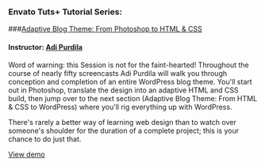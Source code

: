 ### Envato Tuts+ Tutorial Series: 
###[Adaptive Blog Theme: From Photoshop to HTML & CSS](https://webdesign.tutsplus.com/series/adaptive-blog-theme-from-photoshop-to-html-css--webdesign-9242) 
#### Instructor: [Adi Purdila](http://webdesign.tutsplus.com/author/adrian/)

Word of warning: this Session is not for the faint-hearted! Throughout the course of nearly fifty screencasts Adi Purdila will walk you through conception and completion of an entire WordPress blog theme. You'll start out in Photoshop, translate the design into an adaptive HTML and CSS build, then jump over to the next section (Adaptive Blog Theme: From HTML & CSS to WordPress) where you'll rig everything up with WordPress.

There's rarely a better way of learning web design than to watch over someone's shoulder for the duration of a complete project; this is your chance to do just that.

[View demo](http://tutsplus.github.io/adaptive-blog-theme-from-photoshop-to-html-css/adaptive-html/adaptive%20html/index.html)